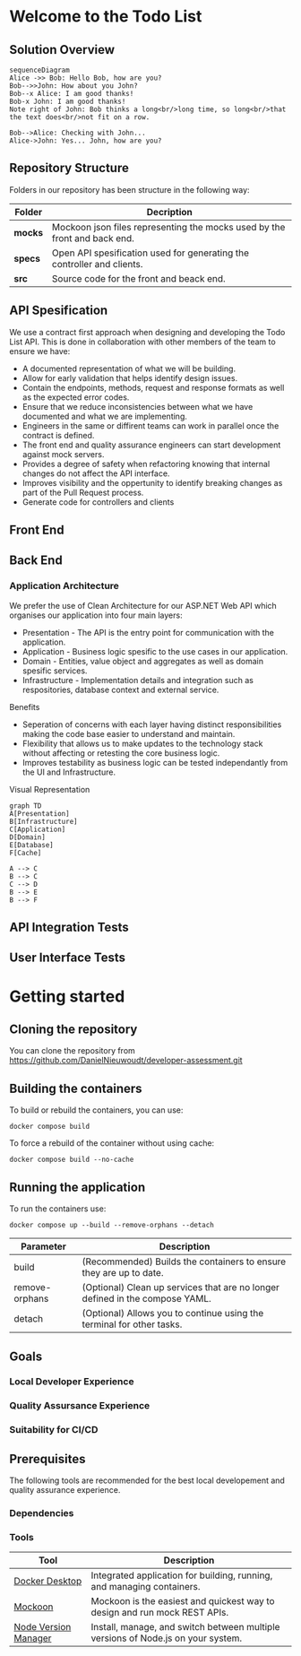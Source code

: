 
# Welcome to the Todo List 

## Solution Overview 

```mermaid
sequenceDiagram
Alice ->> Bob: Hello Bob, how are you?
Bob-->>John: How about you John?
Bob--x Alice: I am good thanks!
Bob-x John: I am good thanks!
Note right of John: Bob thinks a long<br/>long time, so long<br/>that the text does<br/>not fit on a row.

Bob-->Alice: Checking with John...
Alice->John: Yes... John, how are you?
```

## Repository Structure

Folders in our repository has been structure in the following way:

|Folder| Decription |
|--|--|
| **mocks** | Mockoon json files representing the mocks used by the front and back end. |
| **specs** | Open API spesification used for generating the controller and clients. |
| **src** | Source code for the front and beack end.  |

## API Spesification

We use a contract first approach when designing and developing the Todo List API. This is  done in collaboration with other members of the team to ensure we have:

- A documented representation of what we will be building. 
- Allow for early validation that helps identify design issues.
- Contain the endpoints, methods, request and response formats as well as the expected error codes.
- Ensure that we reduce inconsistencies between what we have documented and what we are implementing.
- Engineers in the same or diffirent teams can work in parallel once the contract is defined.
- The front end and quality assurance engineers can start development against mock servers.
- Provides a degree of safety when refactoring knowing that internal changes do not affect the API interface.
- Improves visibility and the oppertunity to identify breaking changes as part of the Pull Request process.
- Generate code for controllers and clients 

## Front End 

## Back End

### Application Architecture

We prefer the use of Clean Architecture for our ASP.NET Web API which organises our application into four main layers:

- Presentation - The API is the entry point for communication with the application.
- Application - Business logic spesific to the use cases in our application.
- Domain - Entities, value object and aggregates as well as domain spesific services.
- Infrastructure - Implementation details and integration such as respositories, database context and external service.

Benefits 

- Seperation of concerns with each layer having distinct responsibilities making the code base easier to understand and maintain.
- Flexibility that allows us to make updates to the technology stack without affecting or retesting the core business logic.
- Improves testability as business logic can be tested independantly from the UI and Infrastructure.

Visual Representation

```mermaid
graph TD
A[Presentation]
B[Infrastructure]
C[Application]
D[Domain]
E[Database]
F[Cache]

A --> C
B --> C
C --> D
B --> E
B --> F
```

## API Integration Tests

## User Interface Tests

# Getting started

## Cloning the repository

You can clone the repository from https://github.com/DanielNieuwoudt/developer-assessment.git

## Building the containers

To build or rebuild the containers, you can use:

 `docker compose build`

To force a rebuild of the container without using cache:

`docker compose build --no-cache`

## Running the application

To run the containers use:

`docker compose up --build --remove-orphans --detach`

| Parameter | Description |
|--|--|
| build | (Recommended) Builds the containers to ensure they are up to date. |
| remove-orphans | (Optional) Clean up services that are no longer defined in the compose YAML. |
| detach | (Optional) Allows you to continue using the terminal for other tasks. |

## Goals

### Local Developer Experience

### Quality Assursance Experience

### Suitability for CI/CD

## Prerequisites

The following tools are recommended for the best local developement and quality assurance experience.

### Dependencies

### Tools

| Tool | Description |
|--|--|
| [Docker Desktop](https://www.docker.com/products/docker-desktop/) | Integrated application for building, running, and managing containers. |
| [Mockoon](https://mockoon.com/) | Mockoon is the easiest and quickest way to design and run mock REST APIs. |
| [Node Version Manager](https://github.com/nvm-sh/nvm) | Install, manage, and switch between multiple versions of Node.js on your system. |
